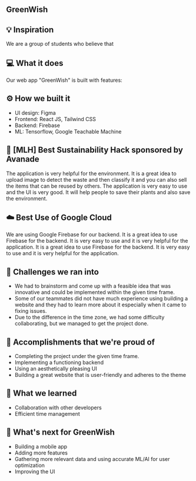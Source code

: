 ## GreenWish

## 💡 Inspiration

We are a group of students who believe that 

## 💻 What it does

Our web app "GreenWish" is built with features:

## ⚙️ How we built it

- UI design: Figma
- Frontend: React JS, Tailwind CSS
- Backend: Firebase
- ML: Tensorflow, Google Teachable Machine

## 🌿 [MLH] Best Sustainability Hack sponsored by Avanade

The application is very helpful for the environment. It is a great idea to upload image to detect the waste and then classify it and you can also sell the items that can be reused by others. The application is very easy to use and the UI is very good. It will help people to save their plants and also save the environment.

## ☁️ Best Use of Google Cloud

We are using Google Firebase for our backend. It is a great idea to use Firebase for the backend. It is very easy to use and it is very helpful for the application. It is a great idea to use Firebase for the backend. It is very easy to use and it is very helpful for the application.

## 🧠 Challenges we ran into

- We had to brainstorm and come up with a feasible idea that was innovative and could be implemented within the given time frame.
- Some of our teammates did not have much experience using building a website and they had to learn more about it especially when it came to fixing issues.
- Due to the difference in the time zone, we had some difficulty collaborating, but we managed to get the project done.

## 🏅 Accomplishments that we're proud of

- Completing the project under the given time frame.
- Implementing a functioning backend
- Using an aesthetically pleasing UI
- Building a great website that is user-friendly and adheres to the theme

## 📖 What we learned

- Collaboration with other developers
- Efficient time management

## 🚀 What's next for GreenWish

- Building a mobile app
- Adding more features
- Gathering more relevant data and using accurate ML/AI for user optimization
- Improving the UI
